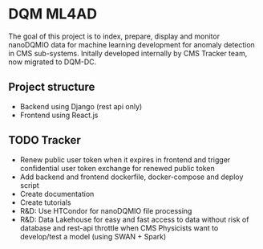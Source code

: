 # DQM ML4AD

The goal of this project is to index, prepare, display and monitor nanoDQMIO data for machine learning development for anomaly detection in CMS sub-systems. Initally developed internally by CMS Tracker team, now migrated to DQM-DC.

## Project structure

* Backend using Django (rest api only)
* Frontend using React.js

## TODO Tracker

* Renew public user token when it expires in frontend and trigger confidential user token exchange for renewed public token
* Add backend and frontend dockerfile, docker-compose and deploy script
* Create documentation
* Create tutorials
* R&D: Use HTCondor for nanoDQMIO file processing
* R&D: Data Lakehouse for easy and fast access to data without risk of database and rest-api throttle when CMS Physicists want to develop/test a model (using SWAN + Spark)
